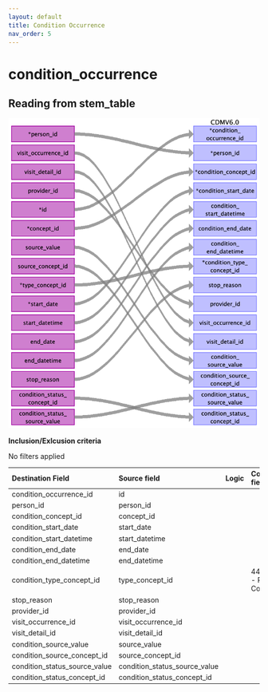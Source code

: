 ```yaml
---
layout: default
title: Condition Occurrence
nav_order: 5
---
```


# condition_occurrence

## Reading from stem_table

![](index_files/image10.png)

**Inclusion/Exlcusion criteria**

No filters applied

| Destination Field             | Source field                  | Logic | Comment field |
|:------------------------------|:------------------------------|:------|:--------------|
| condition_occurrence_id       | id                            |       |               |
| person_id                     | person_id                     |       |               |
| condition_concept_id          | concept_id                    |       |               |
| condition_start_date          | start_date                    |       |               |
| condition_start_datetime      | start_datetime                |       |               |
| condition_end_date            | end_date                      |       |               |
| condition_end_datetime        | end_datetime                  |       |               |
| condition_type_concept_id     | type_concept_id               |       |44786627 - Primary Condition|
| stop_reason                   | stop_reason                   |       |               |
| provider_id                   | provider_id                   |       |               |
| visit_occurrence_id           | visit_occurrence_id           |       |               |
| visit_detail_id               | visit_detail_id               |       |               |
| condition_source_value        | source_value                  |       |               |
| condition_source_concept_id   | source_concept_id             |       |               |
| condition_status_source_value | condition_status_source_value |       |               |
| condition_status_concept_id   | condition_status_concept_id   |       |               |

